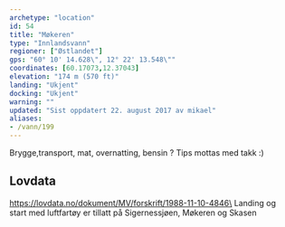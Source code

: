 ```yaml
---
archetype: "location"
id: 54
title: "Møkeren"
type: "Innlandsvann"
regioner: ["Østlandet"]
gps: "60° 10' 14.628\", 12° 22' 13.548\""
coordinates: [60.17073,12.37043]
elevation: "174 m (570 ft)"
landing: "Ukjent"
docking: "Ukjent"
warning: ""
updated: "Sist oppdatert 22. august 2017 av mikael"
aliases:
- /vann/199
---
```


Brygge,transport, mat, overnatting, bensin ? Tips mottas med takk :)

## Lovdata

https://lovdata.no/dokument/MV/forskrift/1988-11-10-4846\
Landing og start med luftfartøy er tillatt på Sigernessjøen, Møkeren og Skasen
